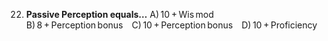 22. **Passive Perception equals…**
    A) 10 + Wis mod B) 8 + Perception bonus C) 10 + Perception bonus D) 10 + Proficiency

